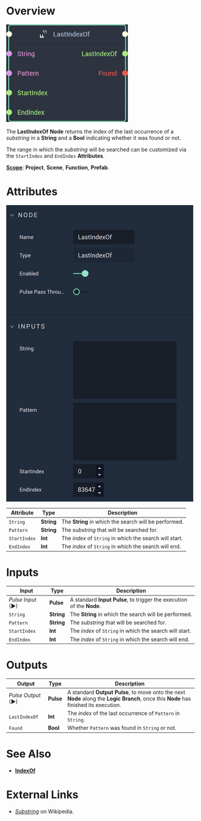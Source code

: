 # Overview

![The LastIndexOf Node.](../../.gitbook/assets/lastindexofnode20241.png)

The **LastIndexOf** **Node** returns the index of the last occurrence of a *substring* in a **String** and a **Bool** indicating whether it was found or not.

The range in which the *substring* will be searched can be customized via the `StartIndex` and `EndIndex` **Attributes**.

[**Scope**](../overview.md#scopes): **Project**, **Scene**, **Function**, **Prefab**.


# Attributes

![The LastIndexOf Node Attributes.](../../.gitbook/assets/lastindexofattributes.png)

|Attribute|Type|Description|
|---|---|---|
| `String` | **String** | The **String** in which the search will be performed. |
| `Pattern` | **String** | The *substring* that will be searched for. |
| `StartIndex` | **Int** | The *index* of `String` in which the search will start. |
| `EndIndex` | **Int** | The *index* of `String` in which the search will end. |

# Inputs

|Input|Type|Description|
|---|---|---|
|*Pulse Input* (►)|**Pulse**|A standard **Input Pulse**, to trigger the execution of the **Node**.|
| `String` | **String** | The **String** in which the search will be performed. |
| `Pattern` | **String** | The *substring* that will be searched for. |
| `StartIndex` | **Int** | The *index* of `String` in which the search will start. |
| `EndIndex` | **Int** | The *index* of `String` in which the search will end. |

# Outputs

|Output|Type|Description|
|---|---|---|
|*Pulse Output* (►)|**Pulse**|A standard **Output Pulse**, to move onto the next **Node** along the **Logic Branch**, once this **Node** has finished its execution.|
| `LastIndexOf` | **Int** | The *index* of the last occurrence of `Pattern` in `String`.  |
| `Found` | **Bool** | Whether `Pattern` was found in `String` or not. |

# See Also

* [**IndexOf**](indexof.md)

# External Links

* [*Substring*](https://en.wikipedia.org/wiki/Substring) on Wikipedia.